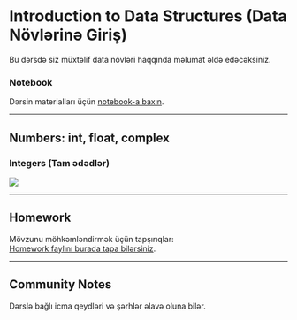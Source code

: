 # Introduction to Data Structures (Data Növlərinə Giriş)

Bu dərsdə siz müxtəlif data növləri haqqında məlumat əldə edəcəksiniz.

### **Notebook**  
Dərsin materialları üçün [notebook-a baxın](notebooks/1.Introduction_to_Data_Structures.ipynb).

---

## Numbers: int, float, complex

### Integers (Tam ədədlər)
[![](https://markdown-videos-api.jorgenkh.no/youtube/OgWTxr3ZYA8)](https://www.youtube.com/watch?v=OgWTxr3ZYA8)



---

## Homework  
Mövzunu möhkəmləndirmək üçün tapşırıqlar:  
[Homework faylını burada tapa bilərsiniz](cohorts/2024/01-docker-terraform/homework.md).  

---

## Community Notes  
Dərslə bağlı icma qeydləri və şərhlər əlavə oluna bilər.  
